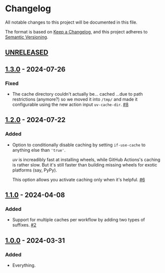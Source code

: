 # Changelog

All notable changes to this project will be documented in this file.

The format is based on [Keep a Changelog](https://keepachangelog.com/en/1.0.0/), and this project adheres to [Semantic Versioning](https://semver.org/spec/v2.0.0.html).


## [UNRELEASED](https://github.com/hynek/setup-cached-uv/compare/v1.3.0...main)


## [1.3.0](https://github.com/hynek/setup-cached-uv/compare/v1.2.0...v1.3.0) - 2024-07-26

### Fixed

- The cache directory couldn't actually be... cached ...due to path restrictions (anymore?) so we moved it into `/tmp/` and made it configurable using the new action input `uv-cache-dir`.
  [#8](https://github.com/hynek/setup-cached-uv/pull/8)


## [1.2.0](https://github.com/hynek/setup-cached-uv/compare/v1.1.0...v1.2.0) - 2024-07-22

### Added

- Option to conditionally disable caching by setting `if-use-cache` to anything else than `'true'`.

  *uv* is increadibly fast at installing wheels, while GitHub Actions's caching is rather slow.
  But it's still faster than building missing wheels for exotic platforms (say, PyPy).

  This option allows you activate caching only when it's helpful.
  [#6](https://github.com/hynek/setup-cached-uv/pull/6)


## [1.1.0](https://github.com/hynek/setup-cached-uv/compare/v1.0.0...v1.1.0) - 2024-04-08

### Added

- Support for multiple caches per workflow by adding two types of suffixes.
  [#2](https://github.com/hynek/setup-cached-uv/pull/2)


## [1.0.0](https://github.com/hynek/setup-cached-uv/tree/v1.0.0) - 2024-03-31

### Added

- Everything.
